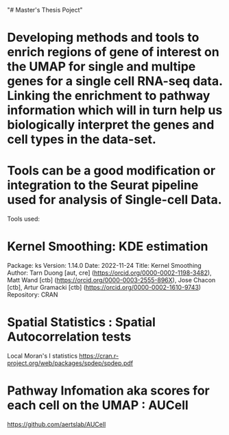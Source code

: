 "# Master's Thesis Poject" 
# Developing methods and tools to enrich regions of gene of interest on the UMAP for single and multipe genes for a single cell RNA-seq data. Linking the enrichment to pathway information which will in turn help us biologically interpret the genes and cell types in the data-set.
# Tools can be a good modification or integration to the Seurat pipeline used for analysis of Single-cell Data.


Tools used:
# Kernel Smoothing: KDE estimation #
Package: ks
Version: 1.14.0
Date: 2022-11-24
Title: Kernel Smoothing
Author: Tarn Duong [aut, cre] (<https://orcid.org/0000-0002-1198-3482>),
  Matt Wand [ctb] (<https://orcid.org/0000-0003-2555-896X>),
  Jose Chacon [ctb],
  Artur Gramacki [ctb] (<https://orcid.org/0000-0002-1610-9743>)
Repository: CRAN

# Spatial Statistics : Spatial Autocorrelation tests # 
Local Moran's I statistics
https://cran.r-project.org/web/packages/spdep/spdep.pdf

# Pathway Infomation aka scores for each cell on the UMAP : AUCell #
https://github.com/aertslab/AUCell
